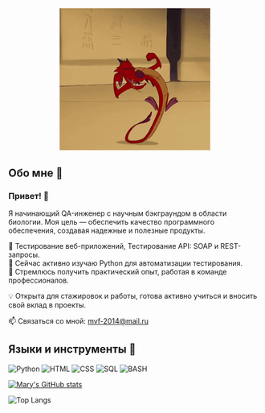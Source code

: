 <div align="center">
  <img src="https://github.com/D0mestos0/D0mestos0/blob/main/assets/mushu1-mulan.gif" alt="My Profile Picture" width="300" height=auto>
</div>

## Обо мне 🐞
### Привет! 👋

Я начинающий QA-инженер с научным бэкграундом в области биологии. Моя цель — обеспечить качество программного обеспечения, создавая надежные и полезные продукты.

🔹 Тестирование веб-приложений, Тестирование API: SOAP и REST-запросы.  
🔹 Сейчас активно изучаю Python для автоматизации тестирования.  
🔹 Стремлюсь получить практический опыт, работая в команде профессионалов.  

💡 Открыта для стажировок и работы, готова активно учиться и вносить свой вклад в проекты.  

📫 Связаться со мной: mvf-2014@mail.ru

## Языки и инструменты 🌹
![Python](https://img.shields.io/badge/Python-FFB6C1?style=for-the-badge&logo=python&logoColor=blue)
![HTML](https://img.shields.io/badge/HTML-FFB6C1?style=for-the-badge&logo=html5&logoColor=FF4500)
![CSS](https://img.shields.io/badge/CSS-FFB6C1?style=for-the-badge&logo=css&logoColor=black)
![SQL](https://img.shields.io/badge/SQL-FFB6C1?style=for-the-badge&logo=mysql&logoColor=00FFFF)
![BASH](https://img.shields.io/badge/Bash-FFB6C1?style=for-the-badge&logo=gnubash&logoColor=black)

[![Mary's GitHub stats](https://github-readme-stats.vercel.app/api?username=d0mestos0&show_icons=true&theme=synthwave)](https://github.com/d0mestos0/github-readme-stats)

![Top Langs](https://github-readme-stats.vercel.app/api/top-langs/?username=d0mestos0&layout=compact&size_weight=0.5&count_weight=0.5)
